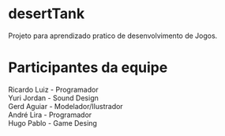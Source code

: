 # desertTank
Projeto para aprendizado pratico de desenvolvimento de Jogos.
# Participantes da equipe
Ricardo Luiz - Programador  
Yuri Jordan  - Sound Design  
Gerd Aguiar  - Modelador/Ilustrador  
André Lira   - Programador  
Hugo Pablo   - Game Desing  
